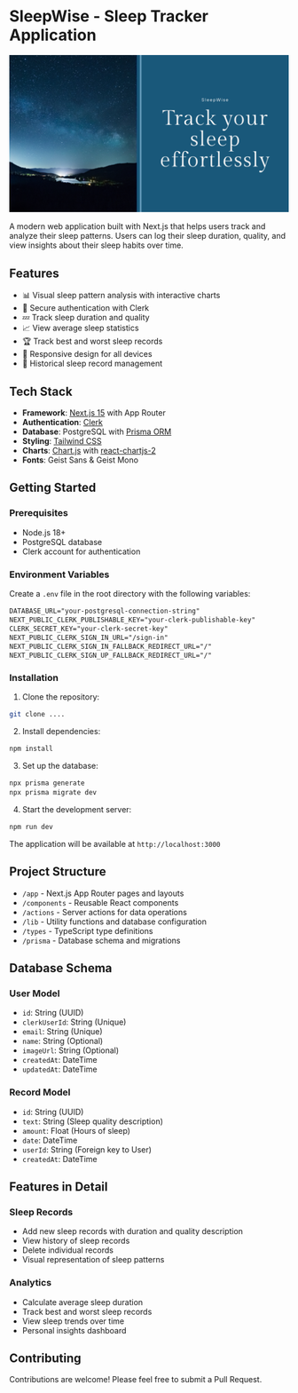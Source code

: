 # SleepWise - Sleep Tracker Application

![SleepWise](./public/banner.png)

A modern web application built with Next.js that helps users track and analyze their sleep patterns. Users can log their sleep duration, quality, and view insights about their sleep habits over time.

## Features

- 📊 Visual sleep pattern analysis with interactive charts
- 🔐 Secure authentication with Clerk
- 💤 Track sleep duration and quality
- 📈 View average sleep statistics
- 🏆 Track best and worst sleep records
- 📱 Responsive design for all devices
- 📅 Historical sleep record management

## Tech Stack

- **Framework**: [Next.js 15](https://nextjs.org/) with App Router
- **Authentication**: [Clerk](https://clerk.com/)
- **Database**: PostgreSQL with [Prisma ORM](https://www.prisma.io/)
- **Styling**: [Tailwind CSS](https://tailwindcss.com/)
- **Charts**: [Chart.js](https://www.chartjs.org/) with [react-chartjs-2](https://react-chartjs-2.js.org/)
- **Fonts**: Geist Sans & Geist Mono

## Getting Started

### Prerequisites

- Node.js 18+
- PostgreSQL database
- Clerk account for authentication

### Environment Variables

Create a `.env` file in the root directory with the following variables:

```env
DATABASE_URL="your-postgresql-connection-string"
NEXT_PUBLIC_CLERK_PUBLISHABLE_KEY="your-clerk-publishable-key"
CLERK_SECRET_KEY="your-clerk-secret-key"
NEXT_PUBLIC_CLERK_SIGN_IN_URL="/sign-in"
NEXT_PUBLIC_CLERK_SIGN_IN_FALLBACK_REDIRECT_URL="/"
NEXT_PUBLIC_CLERK_SIGN_UP_FALLBACK_REDIRECT_URL="/"
```

### Installation

1. Clone the repository:

```bash
git clone ....
```

2. Install dependencies:

```bash
npm install
```

3. Set up the database:

```bash
npx prisma generate
npx prisma migrate dev
```

4. Start the development server:

```bash
npm run dev
```

The application will be available at `http://localhost:3000`

## Project Structure

- `/app` - Next.js App Router pages and layouts
- `/components` - Reusable React components
- `/actions` - Server actions for data operations
- `/lib` - Utility functions and database configuration
- `/types` - TypeScript type definitions
- `/prisma` - Database schema and migrations

## Database Schema

### User Model

- `id`: String (UUID)
- `clerkUserId`: String (Unique)
- `email`: String (Unique)
- `name`: String (Optional)
- `imageUrl`: String (Optional)
- `createdAt`: DateTime
- `updatedAt`: DateTime

### Record Model

- `id`: String (UUID)
- `text`: String (Sleep quality description)
- `amount`: Float (Hours of sleep)
- `date`: DateTime
- `userId`: String (Foreign key to User)
- `createdAt`: DateTime

## Features in Detail

### Sleep Records

- Add new sleep records with duration and quality description
- View history of sleep records
- Delete individual records
- Visual representation of sleep patterns

### Analytics

- Calculate average sleep duration
- Track best and worst sleep records
- View sleep trends over time
- Personal insights dashboard

## Contributing

Contributions are welcome! Please feel free to submit a Pull Request.
